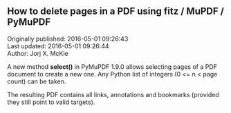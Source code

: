 ## How to delete pages in a PDF using fitz / MuPDF / PyMuPDF  
Originally published: 2016-05-01 09:26:43  
Last updated: 2016-05-01 09:26:44  
Author: Jorj X. McKie  
  
A new method **select()** in PyMuPDF 1.9.0 allows selecting pages of a PDF document to create a new one. Any Python list of integers (0 <= n < page count) can be taken.

The resulting PDF contains all links, annotations and bookmarks (provided they still point to valid targets).